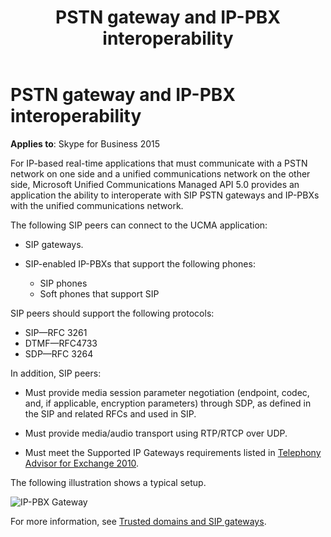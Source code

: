 ﻿---
title: PSTN gateway and IP-PBX interoperability
TOCTitle: PSTN gateway and IP-PBX interoperability
ms:assetid: 393b1403-3f11-4574-9d1b-0ed38764333d
ms:mtpsurl: https://msdn.microsoft.com/library/Dn465944(v=office.16)
ms:contentKeyID: 65239833
ms.date: 07/27/2015
mtps_version: v=office.16
---

# PSTN gateway and IP-PBX interoperability

**Applies to**: Skype for Business 2015

For IP-based real-time applications that must communicate with a PSTN network on one side and a unified communications network on the other side, Microsoft Unified Communications Managed API 5.0 provides an application the ability to interoperate with SIP PSTN gateways and IP-PBXs with the unified communications network.

The following SIP peers can connect to the UCMA application:

- SIP gateways.
- SIP-enabled IP-PBXs that support the following phones:
    
  - SIP phones  
  - Soft phones that support SIP

SIP peers should support the following protocols:

- SIP—RFC 3261
- DTMF—RFC4733
- SDP—RFC 3264

In addition, SIP peers:

- Must provide media session parameter negotiation (endpoint, codec, and, if applicable, encryption parameters) through SDP, as defined in the SIP and related RFCs and used in SIP.

- Must provide media/audio transport using RTP/RTCP over UDP.

- Must meet the Supported IP Gateways requirements listed in [Telephony Advisor for Exchange 2010](https://docs.microsoft.com/exchange/voice-mail-unified-messaging/telephone-system-integration-with-um/telephony-advisor-for-exchange-2013).

The following illustration shows a typical setup.

![IP-PBX Gateway](images/Dn465944.UCMA-Gateway(Office.16).png "IP-PBX Gateway")

For more information, see [Trusted domains and SIP gateways](trusted-domains-and-sip-gateways.md).

